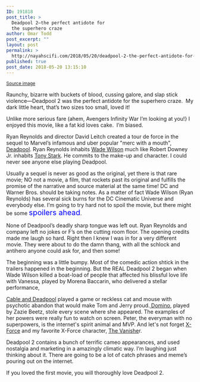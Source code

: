 ```yaml
---
ID: 191818
post_title: >
  Deadpool 2—the perfect antidote for
  the superhero craze
author: Omar Todd
post_excerpt: ""
layout: post
permalink: >
  http://nayahscifi.com/2018/05/20/deadpool-2-the-perfect-antidote-for-the-superhero-craze/
published: true
post_date: 2018-05-20 13:15:10
---
```

<span style="font-size: 12px;"><a href="https://wallpapersite.com/movies/deadpool-2-domino-deadpool-cable-josh-brolin-zazie-beetz-13121.html">Source image
</a></span>

Raunchy, bizarre with buckets of blood, cussing galore, and slap stick violence—Deadpool 2 was the perfect antidote for the superhero craze.  My dark little heart, that’s two sizes too small, loved it!
<p class="p1">Unlike more serious fare (ahem, Avengers Infinity War I’m looking at you!} I enjoyed this movie, like a fat kid loves cake.<span class="Apple-converted-space">  </span>I’m biased.</p>
<p class="p1">Ryan Reynolds and director David Leitch created a tour de force in the sequel to Marvel’s infamous and uber popular "merc with a mouth", <a href="https://en.wikipedia.org/wiki/Deadpool_(film)">Deadpool</a>. Ryan Reynolds inhabits <a href="https://en.wikipedia.org/wiki/Deadpool">Wade Wilson</a> much like Robert Downey Jr. inhabits <a href="https://en.wikipedia.org/wiki/Iron_Man">Tony Stark</a>. He commits to the make-up and character. I could never see anyone else playing Deadpool.</p>
<p class="p1">Usually a sequel is never as good as the original, yet there is that rare movie; NO not a movie, a film, that rockets past its original and fulfills the promise of the narrative and source material at the same time! DC and Warner Bros. should be taking notes. As a matter of fact Wade Wilson (Ryan Reynolds) has several sick burns for the DC Cinematic Universe and everybody else. I’m going to try hard not to spoil the movie, but there might be some <span style="font-size: 20px; color: #0000ff;">spoilers ahead</span>.</p>
<p class="p1">None of Deadpool’s deadly sharp tongue was left out.<span class="Apple-converted-space"> </span>Ryan Reynolds and company left no jokes or F’s on the cutting room floor. The opening credits made me laugh so hard. Right then I knew I was in for a very different movie. They were about to do the damn thang, with all the schlock and antihero anyone could ask for, and then some!</p>
<p class="p1">The beginning was a little bumpy. Most of the comedic action shtick in the trailers happened in the beginning. But the REAL Deadpool 2 began when Wade Wilson killed a boat-load of people that affected his blissful love life with Vanessa, played by Morena Baccarin, who delivered a stellar performance,</p>
<p class="p1"><a href="https://en.wikipedia.org/wiki/Cable_%26_Deadpool">Cable and Deadpool</a> played a game or reckless cat and mouse with psychotic abandon that would make Tom and Jerry proud.<a href="https://en.wikipedia.org/wiki/Domino_(comics)"> Domino</a>, played by Zazie Beetz, stole every scene where she appeared. The examples of her powers were really fun to watch on screen. Peter, the everyman with no superpowers, is the internet's spirit animal and MVP. And let's not forget <a href="https://en.wikipedia.org/wiki/X-Force">X-Force</a> and my favorite X-Force character, <a href="https://en.wikipedia.org/wiki/Vanisher">The Vanishe</a>r.</p>
Deadpool 2 contains a bunch of terrific cameo appearances, and used nostalgia and marketing in a amazingly climatic way. I’m laughing just thinking about it. There are going to be a lot of catch phrases and meme’s pouring out on the internet.

If you loved the first movie, you will thoroughly love Deadpool 2.

&nbsp;

&nbsp;